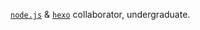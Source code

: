 [`node.js`](https://github.com/nodejs/node) & [`hexo`](https://github.com/hexojs/hexo) collaborator,
undergraduate.

